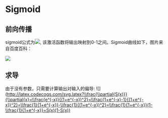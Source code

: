 # Sigmoid

## 前向传播
sigmoid公式为![](http://latex.codecogs.com/svg.latex?S(x)=\\frac{1}{1+e^{-x}}), 该激活函数将输出映射到0-1之间。Sigmoid曲线如下，图片来自百度百科：

<img src="https://github.com/GuanyunFeng/NpNN-Numpy-Neural-Network/blob/main/fig/sigmoid.png">

## 求导

由于没有参数，只需要计算输出对输入的偏导:
![](http://latex.codecogs.com/svg.latex?\\frac{\\partial{S(x)}}{\\partial{x}=\\frac{e^(-x)}{(1+e^{-x})^2}=\\frac{1+e^(-x)-1}{(1+e^{-x})^2}=\\frac{1}{1+e^{-x}}-\\frac{1}{(1+e^{-x})^2}=\\frac{1}{1+e^{-x}}(1-\\frac{1}{1+e^{-x}}=S(x)(1-S(x))
